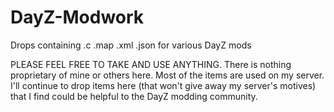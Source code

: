 # DayZ-Modwork
Drops containing .c .map .xml .json for various DayZ mods

PLEASE FEEL FREE TO TAKE AND USE ANYTHING. There is nothing proprietary of mine or others here.  Most of the items are used on my server.  I'll continue to drop items here (that won't give away my server's motives) that I find could be helpful to the DayZ modding community.
